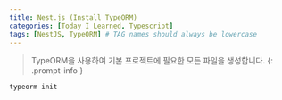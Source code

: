 ```yaml
---
title: Nest.js (Install TypeORM)
categories: [Today I Learned, Typescript]
tags: [NestJS, TypeORM] # TAG names should always be lowercase
---
```


> TypeORM을 사용하여 기본 프로젝트에 필요한 모든 파일을 생성합니다.
{: .prompt-info }

```bash
typeorm init
```